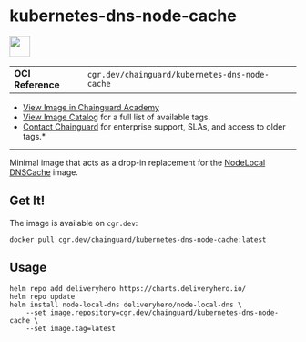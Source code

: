 <!--monopod:start-->
# kubernetes-dns-node-cache

<!--url:start-->
<a href="https://github.com/kubernetes/dns">
<!--logo:start-->
  <img src="https://storage.googleapis.com/chainguard-academy/logos/kubernetes-dns-node-cache/logo.svg" width="36px" height="36px" />
<!--logo:end-->
</a>
<!--url:end-->

| | |
| - | - |
| **OCI Reference** | `cgr.dev/chainguard/kubernetes-dns-node-cache` |

* [View Image in Chainguard Academy](https://edu.chainguard.dev/chainguard/chainguard-images/reference/kubernetes-dns-node-cache/overview/)
* [View Image Catalog](https://console.enforce.dev/images/catalog) for a full list of available tags.
* [Contact Chainguard](https://www.chainguard.dev/chainguard-images) for enterprise support, SLAs, and access to older tags.*
---
<!--monopod:end-->

<!--overview:start-->
Minimal image that acts as a drop-in replacement for the [NodeLocal DNSCache](https://github.com/kubernetes/dns) image.
<!--overview:end-->

<!--getting:start-->
## Get It!
The image is available on `cgr.dev`:

```
docker pull cgr.dev/chainguard/kubernetes-dns-node-cache:latest
```
<!--getting:end-->

<!--body:start-->
## Usage

```shell
helm repo add deliveryhero https://charts.deliveryhero.io/
helm repo update
helm install node-local-dns deliveryhero/node-local-dns \
    --set image.repository=cgr.dev/chainguard/kubernetes-dns-node-cache \
    --set image.tag=latest
```
<!--body:end-->

